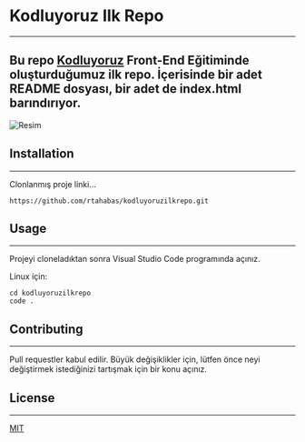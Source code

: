 # Kodluyoruz Ilk Repo
---
## Bu repo [Kodluyoruz](https://www.kodluyoruz.org) Front-End Eğitiminde oluşturduğumuz ilk repo. İçerisinde bir adet README dosyası, bir adet de index.html barındırıyor.
![Resim](https://app.patika.dev/patikaLogo.png)

## Installation
---
Clonlanmış proje linki...
```Gitlink
https://github.com/rtahabas/kodluyoruzilkrepo.git
```
## Usage
---
Projeyi cloneladıktan sonra Visual Studio Code programında açınız.

Linux için:

```linux
cd kodluyoruzilkrepo
code .
```
## Contributing
---
Pull requestler kabul edilir. Büyük değişiklikler için, lütfen önce neyi değiştirmek istediğinizi tartışmak için bir konu açınız.

## License
---
[MIT](https://choosealicense.com/licenses/mit/)





